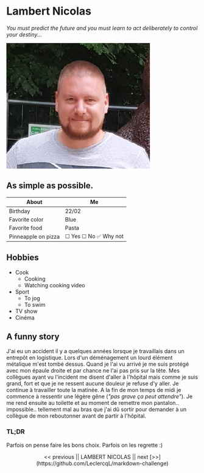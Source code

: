 # Lambert Nicolas #

*You must predict the future and you must learn to act deliberately to control your destiny...*

![This is an image](photo.jpeg)

## As simple as possible.

About | Me
--- | --- 
Birthday | 22/02
Favorite color | Blue
Favorite food | Pasta
Pinneapple on pizza | &#9744; Yes &#9744; No :white_check_mark: Why not

## Hobbies
- Cook
    - Cooking
    - Watching cooking video
- Sport
    - To jog
    - To swim
- TV show
- Cinéma

## A funny story 

J'ai eu un accident il y a  quelques années lorsque je travaillais dans un entrepôt en logistique. Lors d'un déménagement un lourd élément métalique m'est tombé dessus. Quand je l'ai vu arrivé je me suis protégé avec mon épaule droite et par chance  ne l'ai pas pris sur la tête. Mes collègues ayant vu l'incident me disent d'aller à l'hôpital mais comme je suis grand, fort et que je ne ressent aucune douleur je refuse d'y aller. Je continue à travailler toute la matinée. A la fin de mon temps de midi je commence à ressentir une légère gêne (*"pas grave ça peut attendre"*). Je me rend ensuite au toilette et au moment de remettre mon pantalon.. impossible.. tellement mal au bras que j'ai dû sortir pour demander à un collègue de mon reboutonner avant de partir  à l'hôpital.

### TL;DR 

Parfois on pense faire les bons choix. Parfois on les regrette :)


<div align="center"><< previous || LAMBERT NICOLAS || next [>>](https://github.com/LeclercqL/markdown-challenge)</div>

  

